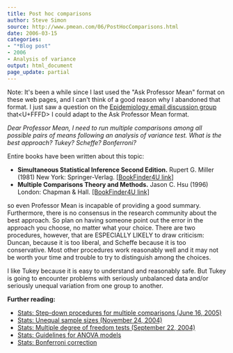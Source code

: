 ```yaml
---
title: Post hoc comparisons
author: Steve Simon
source: http://www.pmean.com/06/PostHocComparisons.html
date: 2006-03-15
categories:
- "*Blog post"
- 2006
- Analysis of variance
output: html_document
page_update: partial
---
```


Note: It's been a while since I last used the "Ask Professor Mean"
format on these web pages, and I can't think of a good reason why I
abandoned that format. I just saw a question on the [Epidemiology email
discussion group](http://www.listes.umontreal.ca/wws/info/epidemio-l)
that<U+FFFD> I could adapt to the Ask Professor Mean format.

*Dear Professor Mean, I need to run multiple comparisons among all
possible pairs of means following an analysis of variance test. What is
the best approach? Tukey? Scheffe? Bonferroni?*

Entire books have been written about this topic:

-   **Simultaneous Statistical Inference Second Edition.** Rupert G.
    Miller (1981) New York: Springer-Verlag. [\[BookFinder4U
    link\]](http://www.bookfinder4u.com/detail/0387905480.html)
-   **Multiple Comparisons Theory and Methods.** Jason C. Hsu (1996)
    London: Chapman & Hall. [\[BookFinder4U
    link\]](http://www.bookfinder4u.com/detail/0412982811.html)

so even Professor Mean is incapable of providing a good summary.
Furthermore, there is no consensus in the research community about the
best approach. So plan on having someone point out the error in the
approach you choose, no matter what your choice. There are two
procedures, however, that are ESPECIALLY LIKELY to draw criticism:
Duncan, because it is too liberal, and Scheffe because it is too
conservative. Most other procedures work reasonably well and it may not
be worth your time and trouble to try to distinguish among the choices.

I like Tukey because it is easy to understand and reasonably safe. But
Tukey is going to encounter problems with seriously unbalanced data
and/or seriously unequal variation from one group to another.

**Further reading:**

-   [Stats: Step-down procedures for multiple comparisons (June
    16, 2005)](../05/MultipleComparisons.html)
-   [Stats: Unequal sample sizes (November
    24, 2004)](../04/UnequalSampleSizes.html)
-   [Stats: Multiple degree of freedom tests (September
    22, 2004)](../04/MultipleDF.html)
-   [Stats: Guidelines for ANOVA models](../03/anova.asp)
-   [Stats: Bonferroni correction](../99/bonferroni.html)

